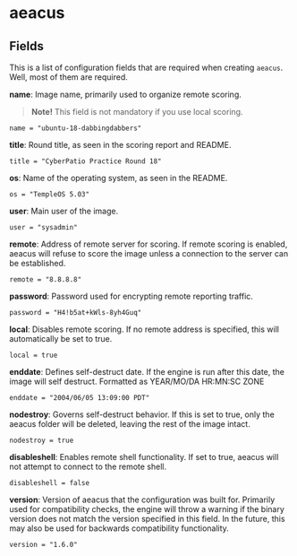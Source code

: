 # aeacus

## Fields

This is a list of configuration fields that are required when creating `aeacus`. Well, most of them are required.

**name**: Image name, primarily used to organize remote scoring.

> **Note!** This field is not mandatory if you use local scoring.

```
name = "ubuntu-18-dabbingdabbers"
```

**title**: Round title, as seen in the scoring report and README.

```
title = "CyberPatio Practice Round 18"
```

**os**: Name of the operating system, as seen in the README.

```
os = "TempleOS 5.03"
```

**user**: Main user of the image.

```
user = "sysadmin"
```

**remote**: Address of remote server for scoring. If remote scoring is enabled, aeacus will refuse to score the image unless a connection to the server can be established.

```
remote = "8.8.8.8"
```

**password**: Password used for encrypting remote reporting traffic.

```
password = "H4!b5at+kWls-8yh4Guq"
```

**local**: Disables remote scoring. If no remote address is specified, this will automatically be set to true.

```
local = true
```

**enddate**: Defines self-destruct date. If the engine is run after this date, the image will self destruct. Formatted as YEAR/MO/DA HR:MN:SC ZONE

```
enddate = "2004/06/05 13:09:00 PDT"
```

**nodestroy**: Governs self-destruct behavior. If this is set to true, only the aeacus folder will be deleted, leaving the rest of the image intact.

```
nodestroy = true
```

**disableshell**: Enables remote shell functionality. If set to true, aeacus will not attempt to connect to the remote shell.

```
disableshell = false
```

**version**: Version of aeacus that the configuration was built for. Primarily used for compatibility checks, the engine will throw a warning if the binary version does not match the version specified in this field. In the future, this may also be used for backwards compatibility functionality.

```
version = "1.6.0"
```
